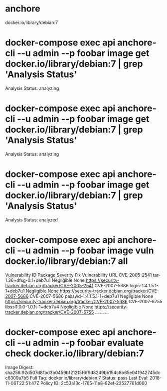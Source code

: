# anchore
docker.io/library/debian:7

# docker-compose exec api anchore-cli --u admin --p foobar image get docker.io/library/debian:7 | grep 'Analysis Status'
Analysis Status: analyzing

# docker-compose exec api anchore-cli --u admin --p foobar image get docker.io/library/debian:7 | grep 'Analysis Status'
Analysis Status: analyzing

# docker-compose exec api anchore-cli --u admin --p foobar image get docker.io/library/debian:7 | grep 'Analysis Status'
Analysis Status: analyzed

# docker-compose exec api anchore-cli --u admin --p foobar image vuln docker.io/library/debian:7 all
Vulnerability ID Package Severity Fix Vulnerability URL
CVE-2005-2541 tar-1.26+dfsg-0.1+deb7u1 Negligible None https://security-tracker.debian.org/tracker/CVE-2005-2541
CVE-2007-5686 login-1:4.1.5.1-1+deb7u1 Negligible None https://security-tracker.debian.org/tracker/CVE-2007-5686
CVE-2007-5686 passwd-1:4.1.5.1-1+deb7u1 Negligible None https://security-tracker.debian.org/tracker/CVE-2007-5686
CVE-2007-6755 libssl1.0.0-1.0.1t-1+deb7u4 Negligible None https://security-tracker.debian.org/tracker/CVE-2007-6755
...
...
...

# docker-compose exec api anchore-cli --u admin --p foobar evaluate check docker.io/library/debian:7
Image Digest: sha256:92d507d81bd3b0459b121215f6f9d8249bb154c8b65e041942745dcc6309a7b5
Full Tag: docker.io/library/debian:7
Status: pass
Last Eval: 2018-11-06T22:51:47Z
Policy ID: 2c53a13c-1765-11e8-82ef-23527761d060
